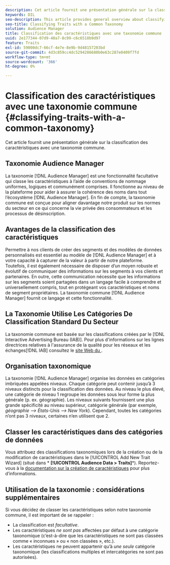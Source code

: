 ```yaml
---
description: Cet article fournit une présentation générale sur la classification des caractéristiques avec une taxonomie commune.
keywords: DIL
seo-description: This article provides general overview about classifying traits with a common taxonomy.
seo-title: Classifying Traits with a Common Taxonomy
solution: Audience Manager
title: Classification des caractéristiques avec une taxonomie commune
uuid: 2e177344-07d9-40a7-8c99-c6c6518b9d97
feature: Traits
exl-id: 59000dc7-66cf-4e7e-8e9b-9d48157203bd
source-git-commit: 4d3c859cc4dc5294286680b0e63c287e0409f7fd
workflow-type: tm+mt
source-wordcount: '366'
ht-degree: 0%

---
```


# Classification des caractéristiques avec une taxonomie commune {#classifying-traits-with-a-common-taxonomy}

Cet article fournit une présentation générale sur la classification des caractéristiques avec une taxonomie commune.

## Taxonomie Audience Manager

<!-- c_common_taxonomy_about.xml -->

La taxonomie [!DNL Audience Manager] est une fonctionnalité facultative qui classe les caractéristiques à l’aide de conventions de nommage uniformes, logiques et communément comprises. Il fonctionne au niveau de la plateforme pour aider à assurer la cohérence des noms dans tout l’écosystème [!DNL Audience Manager]. En fin de compte, la taxonomie commune est conçue pour aligner davantage notre produit sur les normes du secteur en ce qui concerne la vie privée des consommateurs et les processus de désinscription.

## Avantages de la classification des caractéristiques

Permettre à nos clients de créer des segments et des modèles de données personnalisés est essentiel au modèle de [!DNL Audience Manager] et à votre capacité à capturer de la valeur à partir de notre plateforme. Toutefois, il est également nécessaire de disposer d’un moyen robuste et évolutif de communiquer des informations sur les segments à vos clients et partenaires. En outre, cette communication nécessite que les informations sur les segments soient partagées dans un langage facile à comprendre et universellement compris, tout en protégeant vos caractéristiques et noms de segment propriétaires. La taxonomie commune [!DNL Audience Manager] fournit ce langage et cette fonctionnalité.

## La Taxonomie Utilise Les Catégories De Classification Standard Du Secteur

La taxonomie commune est basée sur les classifications créées par le [!DNL Interactive Advertising Bureau (IAB)]. Pour plus d&#39;informations sur les lignes directrices relatives à l&#39;assurance de la qualité pour les réseaux et les échanges[!DNL IAB] consultez le [site Web du ](https://www.iab.net/iab_products_and_industry_services/508676/ne_guidelines).

## Organisation taxonomique

La taxonomie [!DNL Audience Manager] organise les données en catégories imbriquées appelées niveaux. Chaque catégorie peut contenir jusqu’à 3 niveaux distincts pour la classification des données. Au niveau le plus élevé, une catégorie de niveau 1 regroupe les données sous leur forme la plus générale (p. ex. géographie). Les niveaux suivants fournissent une plus grande spécificité au niveau supérieur, catégorie générale (par exemple, *géographie —> États-Unis —> New York*). Cependant, toutes les catégories n’ont pas 3 niveaux, certaines n’en utilisent que 2.

## Classer les caractéristiques dans des catégories de données

Vous attribuez des classifications taxonomiques lors de la création ou de la modification de caractéristiques dans le [!UICONTROL Add New Trait Wizard] (situé dans * **[!UICONTROL Audience Data > Traits]***). Reportez-vous à la [documentation sur la création de caractéristiques](../../features/traits/create-onboarded-rule-based-traits.md) pour plus d’informations.

## Utilisation de la taxonomie : considérations supplémentaires

Si vous décidez de classer les caractéristiques selon notre taxonomie commune, il est important de se rappeler :

* La classification est *facultative*.
* Les caractéristiques *ne sont pas* affectées par défaut à une catégorie taxonomique (c’est-à-dire que les caractéristiques ne sont pas classées comme « inconnues » ou « non classées », etc.).
* Les caractéristiques ne peuvent appartenir qu’à *une seule* catégorie taxonomique (les classifications multiples et intercatégories ne sont pas autorisées).
